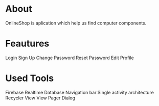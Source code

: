 # About
OnlineShop is aplication which help us find computer components.
# Feautures
Login
Sign Up
Change Password
Reset Password 
Edit Profile
# Used Tools
Firebase Realtime Database
Navigation bar
Single activity architecture
Recycler View
View Pager
Dialog
